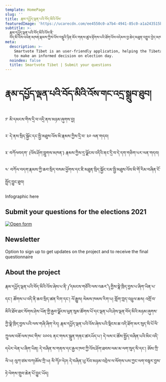 ```yaml
---
template: HomePage
slug: ''
title: རྣམ་དཔྱོད་ལྡན་པའི་བོད་མིའི་འོས་
featuredImage: 'https://ucarecdn.com/ee4550c0-a7b4-4941-85c0-a1a243515baf/'
subtitle: >-
  རྣམ་དཔྱོད་ལྡན་པའི་བོད་མིའི་འོས་ནི་
  བོད་མི་འོས་འཕེན་མཁན་རྣམས་ཀྱིས་འོས་བསྡུའི་ཉིན་མོར་གནས་ཚུལ་རྟོགས་པའི་ཐོག་འོས་འདེམས་བྱ་ཆེད་མཐུན་འགྱུར་བྱེད་མཁན་གྱི་སྤྱོད་བསླ་བའི་འཕྲུལ་ཆས་ཞིག་ཡིན།
meta:
  description: >-
    Smartvote Tibet is an user-friendly application, helping the Tibetan voters
    to make an informed decision on election day.
  noindex: false
  title: Smartvote Tibet | Submit your questions
---
```

# རྣམ་དཔྱོད་ལྡན་པའི་བོད་མིའི་འོས་གང་འདྲ་སྒྲུབ་ཐུབ།

༡་ མི་དམངས་གིས་དྲི་བ་འདྲི་ནས་མཉམ་ཞུགས་བྱ།

༢་ དེ་ནས་སྲིད་སྐྱོང་དང་སྤྱི་མཐུས་འོས་མི་རྣམས་ཀྱིས་དྲི་བ་ ༣༠ ལན་གདབ།

༣་ བཀོལབདག་ (འོས་ཤོག་བླུགས་མཁན་) རྣམས་ཀྱིས་དྲ་ལྗོངས་འདིའི་ནང་དྲི་བ་དེ་དག་གཅིག་པར་ལན་གདབ།

༤་ བཀོལ་བདག་རྣམས་ཀྱི་ཆབ་སྲིད་བསམ་ཕྱོགས་དང་ཇི་མཐུན་སྲིད་སྐྱོང་ངམ་སྤྱི་མཐུས་འོས་མི་གོ་རིམ་བཞིན་ངོ་སྤྲོད་བྱུང་ཐུབ།



Infographic here

## Submit your questions for the elections 2021

[![Open form](<>)](https://docs.google.com/forms/d/1cO41xpWCg7u9R9VMn2P2FBLHjmeiJFPTnKrfBo157l0/edit)

## Newsletter

Option to sign up to get updates on the project and to receive the final questionnaire

## About the project

རྣམ་དཔྱོད་ལྡན་པའི་བོད་མིའི་འོས་ཞེས་པ་ནི་༼དམངས་གཙོའི་ལས་འཆར་༽གྱིས་སྣེ་ཁྲིད་བྱས་པ་ཞིག་ཡིན་པ་དང་། ཚོགས་པ་འདི་ནི་ཆབ་སྲིད་ཚན་རིག་དང་། ལོ་རྒྱུས། སེམས་ཁམས་རིག་པ། གློག་ཀླད་འཕྲུལ་ཆས། འགྲོ་བ་མིའི་ཐོབ་ཐང་སོགས་ཤེས་ཡོན་གྱི་རྒྱབ་ལྗོངས་ཕུན་སུམ་ཚོགས་པོ་དང་ལྡན་པའི་ཤེས་ལྡན་བོད་མིའི་མཉམ་ཞུགས་ཀྱི་སྣེ་ཁྲིད་བྱས་པའི་ལས་གཞི་ཞིག་རེད། རྣམ་དཔྱོད་ལྡན་པའི་འོས་ཞེས་པའི་སྡིངས་ཆ་འདི་ཐོག་མར་སུད་སི་པོ་ལི་ཀྲུལས་བཟོ་ལས་ཁང་གིས་ ༢༠༠༣ ནང་གསར་སྐྲུན་གནང་ཚརཡོད་པ་། དེ་ལས་ང་ཚོས་སྤྱོད་བཞིན་པའི་མིང་འདི་དཔེར་ལེན་པ་ཞིག་ཡིན། དེ་བཞིན་ས་གནས་དང་རྒྱལ་ཁབ་ཀྱི་འོས་ཤོག་ཐབས་ལམ་མ་ལག་སུད་སི་དང་། ཨོས་ཀྲི་ལི་ཡ། ལུཀ་ཙམ་བཀ།ཨོས་ཀྲི་ཡ། སི་ཀོཌ་ལེཌ། དེ་བཞིན་ཡུ་རོབ་མཉམ་འབྲེལ་ལ་སོགས་པས་ཀྱང་ལག་བསྟར་བྱས་ཏེ་ལེགས་གྲུབ་ཆེན་པོ་བྱུང་ཡོད།
